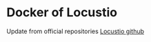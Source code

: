 # Docker of Locustio
Update from official repositories [Locustio github](https://github.com/locustio/locust)  